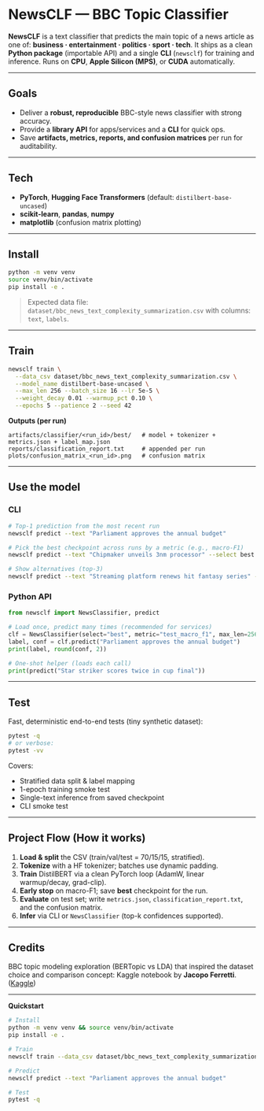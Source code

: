 # NewsCLF — BBC Topic Classifier 

**NewsCLF** is a  text classifier that predicts the main topic of a news article as one of: **business · entertainment · politics · sport · tech**.
It ships as a clean **Python package** (importable API) and a single **CLI** (`newsclf`) for training and inference. Runs on **CPU**, **Apple Silicon (MPS)**, or **CUDA** automatically.

---

## Goals

* Deliver a **robust, reproducible** BBC-style news classifier with strong accuracy.
* Provide a **library API** for apps/services and a **CLI** for quick ops.
* Save **artifacts, metrics, reports, and confusion matrices** per run for auditability.

---

## Tech

* **PyTorch**, **Hugging Face Transformers** (default: `distilbert-base-uncased`)
* **scikit-learn**, **pandas**, **numpy**
* **matplotlib** (confusion matrix plotting)

---

## Install

```bash
python -m venv venv
source venv/bin/activate
pip install -e .
```

> Expected data file: `dataset/bbc_news_text_complexity_summarization.csv` with columns: `text`, `labels`.

---

## Train

```bash
newsclf train \
  --data_csv dataset/bbc_news_text_complexity_summarization.csv \
  --model_name distilbert-base-uncased \
  --max_len 256 --batch_size 16 --lr 5e-5 \
  --weight_decay 0.01 --warmup_pct 0.10 \
  --epochs 5 --patience 2 --seed 42
```

**Outputs (per run)**

```
artifacts/classifier/<run_id>/best/   # model + tokenizer + metrics.json + label_map.json
reports/classification_report.txt     # appended per run
plots/confusion_matrix_<run_id>.png   # confusion matrix
```

---

## Use the model

### CLI

```bash
# Top-1 prediction from the most recent run
newsclf predict --text "Parliament approves the annual budget"

# Pick the best checkpoint across runs by a metric (e.g., macro-F1)
newsclf predict --text "Chipmaker unveils 3nm processor" --select best --metric test_macro_f1

# Show alternatives (top-3)
newsclf predict --text "Streaming platform renews hit fantasy series" --topk 3
```

### Python API

```python
from newsclf import NewsClassifier, predict

# Load once, predict many times (recommended for services)
clf = NewsClassifier(select="best", metric="test_macro_f1", max_len=256)
label, conf = clf.predict("Parliament approves the annual budget")
print(label, round(conf, 2))

# One-shot helper (loads each call)
print(predict("Star striker scores twice in cup final"))
```

---

## Test

Fast, deterministic end-to-end tests (tiny synthetic dataset):

```bash
pytest -q
# or verbose:
pytest -vv
```

Covers:

* Stratified data split & label mapping
* 1-epoch training smoke test
* Single-text inference from saved checkpoint
* CLI smoke test

---

## Project Flow (How it works)

1. **Load & split** the CSV (train/val/test = 70/15/15, stratified).
2. **Tokenize** with a HF tokenizer; batches use dynamic padding.
3. **Train** DistilBERT via a clean PyTorch loop (AdamW, linear warmup/decay, grad-clip).
4. **Early stop** on macro-F1; save **best** checkpoint for the run.
5. **Evaluate** on test set; write `metrics.json`, `classification_report.txt`, and the confusion matrix.
6. **Infer** via CLI or `NewsClassifier` (top-k confidences supported).

---

## Credits

BBC topic modeling exploration (BERTopic vs LDA) that inspired the dataset choice and comparison concept: Kaggle notebook by **Jacopo Ferretti**. ([Kaggle][1])

---

**Quickstart**

```bash
# Install
python -m venv venv && source venv/bin/activate
pip install -e .

# Train
newsclf train --data_csv dataset/bbc_news_text_complexity_summarization.csv --epochs 5

# Predict
newsclf predict --text "Parliament approves the annual budget"

# Test
pytest -q
```

[1]: https://www.kaggle.com/code/jacopoferretti/bbc-news-topic-modeling-with-bertopic-lda?utm_source=chatgpt.com "BBC News Topic Modeling with BERTopic & LDA"
